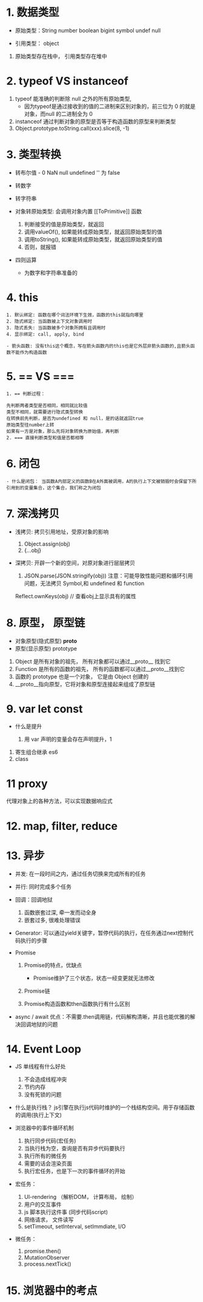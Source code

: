 # 1. 数据类型

- 原始类型：String number boolean bigint symbol undef
  null
  
  

- 引用类型： object
1. 原始类型存在栈中， 引用类型存在堆中

# 2. typeof VS instanceof

1. typeof 能准确的判断除 null 之外的所有原始类型,
   - 因为typeof是通过接收到的值的二进制来区别对象的，前三位为 0 的就是对象，而null 的二进制全为 0 
2. instanceof 通过判断对象的原型是否等于构造函数的原型来判断类型
3. Object.prototype.toString.call(xxx).slice(8, -1)

# 3. 类型转换

- 转布尔值  - 0 NaN null undefined '' 为 false 

- 转数字

- 转字符串

- 对象转原始类型: 会调用对象内置 [[ToPrimitive]] 函数
  
  1. 判断接受的值是原始类型，就返回
  2. 调用valueOf(), 如果能转成原始类型，就返回原始类型的值
  3. 调用toString(), 如果能转成原始类型，就返回原始类型的值
  4. 否则，就报错

- 四则运算
  + 为数字和字符串准备的

# 4. this

    1. 默认绑定: 函数在哪个词法环境下生效，函数的this就指向哪里
    2. 隐式绑定: 当函数被上下文对象调用时
    3. 隐式丢失: 当函数被多个对象所拥有且调用时
    4. 显示绑定: call, apply, bind
    
    - 箭头函数: 没有this这个概念，写在箭头函数内的this也是它外层非箭头函数的,且箭头函数不能作为构造函数

# 5. == VS ===

    1. == 判断过程：
    
    先判断两者类型是否相同，相同就比较值
    类型不相同，就需要进行隐式类型转换
    在转换前先判断，是否为undefined 和 null，是的话就返回true
    原始类型往number上转
    如果有一方是对象，那么先将对象转换为原始值，再判断
    2. === 直接判断类型和值是否都相等

# 6. 闭包

    - 什么是闭包： 当函数A内部定义的函数B在A外面被调用，A的执行上下文被销毁时会保留下所引用到的变量集合，这个集合，我们称之为闭包 

# 7. 深浅拷贝

- 浅拷贝: 拷贝引用地址，受原对象的影响
  
  1. Object.assign(obj) 
  2. {...obj}

- 深拷贝: 开辟一个新的空间，对原对象进行层层拷贝
  
  1. JSON.parse(JSON.stringify(obj))
     注意：可能导致性能问题和循环引用问题，无法拷贝 Symbol,和 undefined 和 function
  
  Reflect.ownKeys(obj) // 查看obj上显示具有的属性 

# 8. 原型， 原型链

- 对象原型(隐式原型) __proto__
- 原型(显示原型) prototype
1. Object 是所有对象的祖先， 所有对象都可以通过__proto__ 找到它
2. Function 是所有的函数的祖先， 所有的函数都可以通过__proto__找到它
3. 函数的 prototype 也是一个对象， 它是由 Object 创建的
4. __proto__指向原型，它将对象和原型连接起来组成了原型链 

# 9.  var let const

- 什么是提升
  
  1. 用 var 声明的变量会存在声明提升，1
1. 寄生组合继承
   es6
2. class

# 11 proxy

  代理对象上的各种方法，可以实现数据响应式

# 12. map, filter, reduce



# 13. 异步

- 并发: 在一段时间之内，通过任务切换来完成所有的任务
- 并行: 同时完成多个任务

- 回调：回调地狱
  
  1. 函数嵌套过深, 牵一发而动全身
  2. 嵌套过多, 很难处理错误

- Generator: 可以通过yield关键字，暂停代码的执行，在任务通过next控制代码执行的步骤

- Promise
  
  1. Promise的特点，优缺点
     
     - Promise维护了三个状态，状态一经变更就无法修改
  
  2. Promise链
  
  3. Promise构造函数和then函数执行有什么区别

- async / await
  优点：不需要.then调用链，代码解构清晰，并且也能优雅的解决回调地狱的问题

# 14. Event Loop

- JS 单线程有什么好处 
  
  1. 不会造成线程冲突
  2. 节约内存
  3. 没有死锁的问题

- 什么是执行栈？
   js引擎在执行js代码时维护的一个栈结构空间。用于存储函数的调用(执行上下文)

- 浏览器中的事件循环机制  
  
  1. 执行同步代码(宏任务)
  2. 当执行栈为空，查询是否有异步代码要执行
  3. 执行所有的微任务
  4. 需要的话会渲染页面
  5. 执行宏任务，也是下一次的事件循环的开始

- 宏任务：
  
  1. UI-rendering （解析DOM， 计算布局， 绘制）
  2. 用户的交互事件
  3. js 脚本执行这件事 (同步代码script)
  4. 网络请求， 文件读写
  5. setTimeout, setInterval, setImmdiate, I/O

- 微任务：
  
  1. promise.then()
  2. MutationObserver
  3. process.nextTick()

# 15. 浏览器中的考点

